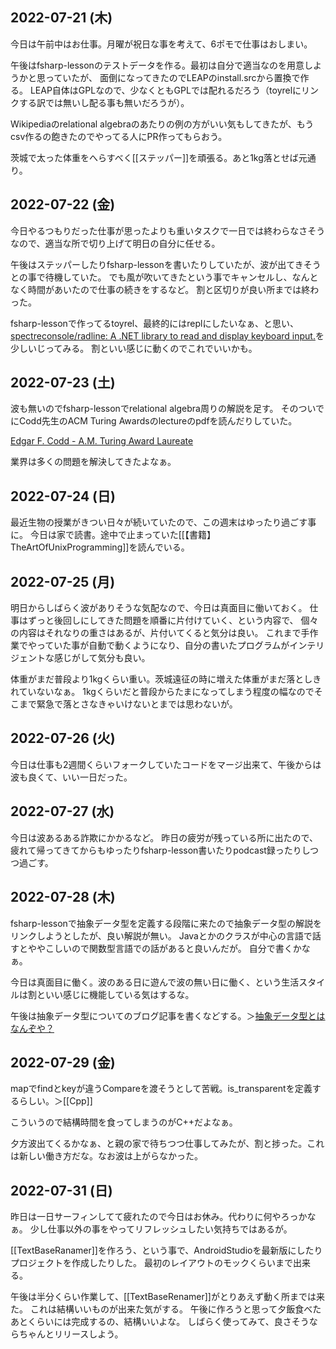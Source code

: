 ## 2022-07-21 (木)

今日は午前中はお仕事。月曜が祝日な事を考えて、6ポモで仕事はおしまい。

午後はfsharp-lessonのテストデータを作る。最初は自分で適当なのを用意しようかと思っていたが、
面倒になってきたのでLEAPのinstall.srcから置換で作る。
LEAP自体はGPLなので、少なくともGPLでは配れるだろう（toyrelにリンクする訳では無いし配る事も無いだろうが）。

Wikipediaのrelational algebraのあたりの例の方がいい気もしてきたが、もうcsv作るの飽きたのでやってる人にPR作ってもらおう。

茨城で太った体重をへらすべく[[ステッパー]]を頑張る。あと1kg落とせば元通り。

## 2022-07-22 (金)

今日やるつもりだった仕事が思ったよりも重いタスクで一日では終わらなさそうなので、適当な所で切り上げて明日の自分に任せる。

午後はステッパーしたりfsharp-lessonを書いたりしていたが、波が出てきそうとの事で待機していた。
でも風が吹いてきたという事でキャンセルし、なんとなく時間があいたので仕事の続きをするなど。
割と区切りが良い所までは終わった。

fsharp-lessonで作ってるtoyrel、最終的にはreplにしたいなぁ、と思い、[spectreconsole/radline: A .NET library to read and display keyboard input.](https://github.com/spectreconsole/radline)を少しいじってみる。
割といい感じに動くのでこれでいいかも。

## 2022-07-23 (土)

波も無いのでfsharp-lessonでrelational algebra周りの解説を足す。
そのついでにCodd先生のACM Turing Awardsのlectureのpdfを読んだりしていた。

[Edgar F. Codd - A.M. Turing Award Laureate](https://amturing.acm.org/award_winners/codd_1000892.cfm)

業界は多くの問題を解決してきたよなぁ。

## 2022-07-24 (日)

最近生物の授業がきつい日々が続いていたので、この週末はゆったり過ごす事に。
今日は家で読書。途中で止まっていた[[【書籍】TheArtOfUnixProgramming]]を読んでいる。

## 2022-07-25 (月)

明日からしばらく波がありそうな気配なので、今日は真面目に働いておく。
仕事はずっと後回しにしてきた問題を順番に片付けていく、という内容で、
個々の内容はそれなりの重さはあるが、片付いてくると気分は良い。
これまで手作業でやっていた事が自動で動くようになり、自分の書いたプログラムがインテリジェントな感じがして気分も良い。

体重がまだ普段より1kgくらい重い。茨城遠征の時に増えた体重がまだ落としきれていないなぁ。
1kgくらいだと普段からたまになってしまう程度の幅なのでそこまで緊急で落とさなきゃいけないとまでは思わないが。

## 2022-07-26 (火)

今日は仕事も2週間くらいフォークしていたコードをマージ出来て、午後からは波も良くて、いい一日だった。

## 2022-07-27 (水)

今日は波あるある詐欺にかかるなど。
昨日の疲労が残っている所に出たので、疲れて帰ってきてからもゆったりfsharp-lesson書いたりpodcast録ったりしつつ過ごす。

## 2022-07-28 (木)

fsharp-lessonで抽象データ型を定義する段階に来たので抽象データ型の解説をリンクしようとしたが、良い解説が無い。
Javaとかのクラスが中心の言語で話すとややこしいので関数型言語での話があると良いんだが。
自分で書くかなぁ。

今日は真面目に働く。波のある日に遊んで波の無い日に働く、という生活スタイルは割といい感じに機能している気はするな。

午後は抽象データ型についてのブログ記事を書くなどする。＞[抽象データ型とはなんぞや？](https://karino2.github.io/2022/07/28/abstract_data_type.html)

## 2022-07-29 (金)

mapでfindとkeyが違うCompareを渡そうとして苦戦。is_transparentを定義するらしい。＞[[Cpp]]

こういうので結構時間を食ってしまうのがC++だよなぁ。

夕方波出てくるかなぁ、と親の家で待ちつつ仕事してみたが、割と捗った。これは新しい働き方だな。なお波は上がらなかった。

## 2022-07-31 (日)

昨日は一日サーフィンしてて疲れたので今日はお休み。代わりに何やろっかなぁ。
少し仕事以外の事をやってリフレッシュしたい気持ちではあるが。

[[TextBaseRanamer]]を作ろう、という事で、AndroidStudioを最新版にしたりプロジェクトを作成したりした。
最初のレイアウトのモックくらいまで出来る。

午後は半分くらい作業して、[[TextBaseRenamer]]がとりあえず動く所までは来た。
これは結構いいものが出来た気がする。
午後に作ろうと思って夕飯食べたあとくらいには完成するの、結構いいよな。
しばらく使ってみて、良さそうならちゃんとリリースしよう。